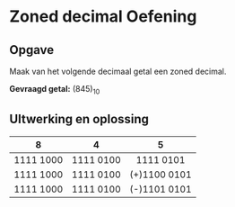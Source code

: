 # Zoned decimal Oefening

## Opgave

Maak van het volgende decimaal getal een zoned decimal.

**Gevraagd getal:** (845)<sub>10</sub>

## UItwerking en oplossing

|     8     |     4     |       5      |
| :-------: | :-------: |    :-------: |
| 1111 1000 | 1111 0100 |    1111 0101 |
| 1111 1000 | 1111 0100 | (+)1100 0101 |
| 1111 1000 | 1111 0100 | (-)1101 0101 |
